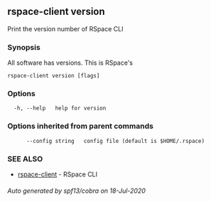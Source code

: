 ## rspace-client version

Print the version number of RSpace CLI

### Synopsis

All software has versions. This is RSpace's

```
rspace-client version [flags]
```

### Options

```
  -h, --help   help for version
```

### Options inherited from parent commands

```
      --config string   config file (default is $HOME/.rspace)
```

### SEE ALSO

* [rspace-client](rspace-client.md)	 - RSpace CLI

###### Auto generated by spf13/cobra on 18-Jul-2020
